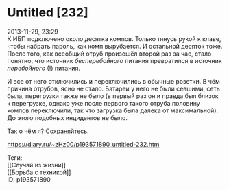 Untitled [232]
===============

   
 2013-11-29, 23:29   
  К ИБП подключено около десятка компов. Только тянусь рукой к клаве, чтобы набрать пароль, как комп вырубается. И остальной десяток тоже. После того, как всеобщий отруб произошёл второй раз за час, стало понятно, что источник  *бесперебойного*  питания превратился в источник  *перебойного*  (!) питания.   
   
 И все от него отключились и переключились в обычные розетки. В чём причина отрубов, ясно не стало. Батареи у него не были севшими, сеть была, перегрузки также не было (в первый раз он и правда был близок к перегрузке, однако уже после первого такого отруба половину компов переключили, так что загрузка была далека от максимальной). До этого подобных инцидентов не было.   
   
 Так о чём я? Сохраняйтесь.   
    
 <https://diary.ru/~zHz00/p193571890_untitled-232.htm>   
   
 Теги:   
 [[Случай из жизни]]   
 [[Борьба с техникой]]   
 ID: p193571890